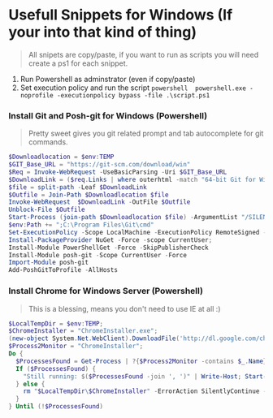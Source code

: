 # Usefull Snippets for Windows (If your into that kind of thing)
> All snipets are copy/paste, if you want to run as scripts you will need create a ps1 for each snippet.
  1. Run Powershell as adminstrator (even if copy/paste)
  2. Set execution policy and run the script
    ```powershell 
    powershell.exe -noprofile -executionpolicy bypass -file .\script.ps1
    ```

### Install Git and Posh-git for Windows (Powershell)
> Pretty sweet gives you git related prompt and tab autocomplete for git commands.
```powershell
$Downloadlocation = $env:TEMP
$GIT_Base_URL = "https://git-scm.com/download/win"
$Req = Invoke-WebRequest -UseBasicParsing -Uri $GIT_Base_URL
$DownloadLink = ($req.Links | where outerhtml -match "64-bit Git for Windows Setup").href
$file = split-path -Leaf $DownloadLink
$Outfile = Join-Path $Downloadlocation $file
Invoke-WebRequest  $DownloadLink -OutFile $Outfile
Unblock-File $Outfile
Start-Process (join-path $Downloadlocation $file) -ArgumentList "/SILENT" -Wait
$env:Path += ";C:\Program Files\Git\cmd"
Set-ExecutionPolicy -Scope LocalMachine -ExecutionPolicy RemoteSigned -Force
Install-PackageProvider NuGet -Force -scope CurrentUser;
Install-Module PowerShellGet -Force -SkipPublisherCheck
Install-Module posh-git -Scope CurrentUser -Force
Import-Module posh-git
Add-PoshGitToProfile -AllHosts
```

### Install Chrome for Windows Server (Powershell)
> This is a blessing, means you don't need to use IE at all :)
```powershell
$LocalTempDir = $env:TEMP;
$ChromeInstaller = "ChromeInstaller.exe"; 
(new-object System.Net.WebClient).DownloadFile('http://dl.google.com/chrome/install/375.126/chrome_installer.exe', "$LocalTempDir\$ChromeInstaller"); & "$LocalTempDir\$ChromeInstaller" /silent /install; 
$Process2Monitor = "ChromeInstaller"; 
Do { 
  $ProcessesFound = Get-Process | ?{$Process2Monitor -contains $_.Name} | Select-Object -ExpandProperty Name; 
  If ($ProcessesFound) { 
    "Still running: $($ProcessesFound -join ', ')" | Write-Host; Start-Sleep -Seconds 2 
  } else {
    rm "$LocalTempDir\$ChromeInstaller" -ErrorAction SilentlyContinue -Verbose 
  } 
} Until (!$ProcessesFound)
```